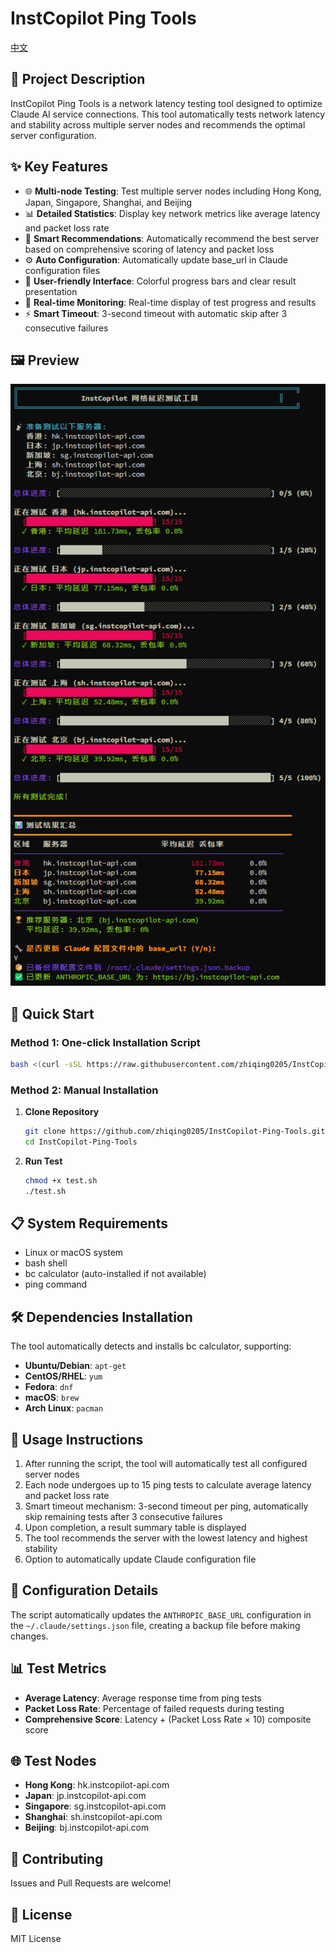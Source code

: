 # InstCopilot Ping Tools

[中文](README.md)

## 📖 Project Description

InstCopilot Ping Tools is a network latency testing tool designed to optimize Claude AI service connections. This tool automatically tests network latency and stability across multiple server nodes and recommends the optimal server configuration.

## ✨ Key Features

- 🌐 **Multi-node Testing**: Test multiple server nodes including Hong Kong, Japan, Singapore, Shanghai, and Beijing
- 📊 **Detailed Statistics**: Display key network metrics like average latency and packet loss rate
- 🎯 **Smart Recommendations**: Automatically recommend the best server based on comprehensive scoring of latency and packet loss
- ⚙️ **Auto Configuration**: Automatically update base_url in Claude configuration files
- 🎨 **User-friendly Interface**: Colorful progress bars and clear result presentation
- 🔄 **Real-time Monitoring**: Real-time display of test progress and results
- ⚡ **Smart Timeout**: 3-second timeout with automatic skip after 3 consecutive failures

## 🖼️ Preview

![Preview](images/preview.png)

## 🚀 Quick Start

### Method 1: One-click Installation Script

```bash
bash <(curl -sSL https://raw.githubusercontent.com/zhiqing0205/InstCopilot-Ping-Tools/main/test.sh)
```

### Method 2: Manual Installation

1. **Clone Repository**
   ```bash
   git clone https://github.com/zhiqing0205/InstCopilot-Ping-Tools.git
   cd InstCopilot-Ping-Tools
   ```

2. **Run Test**
   ```bash
   chmod +x test.sh
   ./test.sh
   ```

## 📋 System Requirements

- Linux or macOS system
- bash shell
- bc calculator (auto-installed if not available)
- ping command

## 🛠️ Dependencies Installation

The tool automatically detects and installs bc calculator, supporting:

- **Ubuntu/Debian**: `apt-get`
- **CentOS/RHEL**: `yum`
- **Fedora**: `dnf`
- **macOS**: `brew`
- **Arch Linux**: `pacman`

## 📝 Usage Instructions

1. After running the script, the tool will automatically test all configured server nodes
2. Each node undergoes up to 15 ping tests to calculate average latency and packet loss rate
3. Smart timeout mechanism: 3-second timeout per ping, automatically skip remaining tests after 3 consecutive failures
4. Upon completion, a result summary table is displayed
5. The tool recommends the server with the lowest latency and highest stability
6. Option to automatically update Claude configuration file

## 🔧 Configuration Details

The script automatically updates the `ANTHROPIC_BASE_URL` configuration in the `~/.claude/settings.json` file, creating a backup file before making changes.

## 📊 Test Metrics

- **Average Latency**: Average response time from ping tests
- **Packet Loss Rate**: Percentage of failed requests during testing
- **Comprehensive Score**: Latency + (Packet Loss Rate × 10) composite score

## 🌐 Test Nodes

- **Hong Kong**: hk.instcopilot-api.com
- **Japan**: jp.instcopilot-api.com
- **Singapore**: sg.instcopilot-api.com
- **Shanghai**: sh.instcopilot-api.com
- **Beijing**: bj.instcopilot-api.com

## 🤝 Contributing

Issues and Pull Requests are welcome!

## 📄 License

MIT License